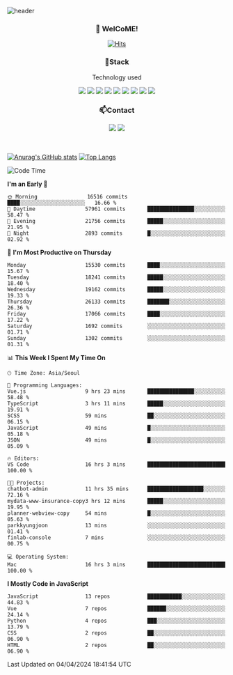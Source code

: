 ![header](https://capsule-render.vercel.app/api?type=waving&color=gradient&height=200&text=Kyungjoon&fontAlign=70&fontAlignY=40&animation=twinkling)

<h3 align="center">👋 WelCoME!</h3>

<div align=center>
  
[![Hits](https://hits.seeyoufarm.com/api/count/incr/badge.svg?url=https%3A%2F%2Fgithub.com%2Fuvula6921&count_bg=%2322BAC9&title_bg=%23827F7F&icon=iconify.svg&icon_color=%2325A27F&title=visits&edge_flat=false)](https://hits.seeyoufarm.com)
  
</div>
<h3 align="center">📌Stack</h3>
<p align="center">Technology used</p>
<div align="center"><img src="https://img.shields.io/badge/HTML5-E34F26?style=flat-square&logo=HTML5&logoColor=white"></img> <img src="https://img.shields.io/badge/CSS3-0A84FF?style=flat-square&logo=CSS3&logoColor=white"></img> <img src="https://img.shields.io/badge/JavaScript-FFCD11?style=flat-square&logo=JavaScript&logoColor=white"></img> <img src="https://img.shields.io/badge/React-00BCF6?style=flat-square&logo=React&logoColor=white"></img> <img src="https://img.shields.io/badge/jQuery-3655FF?style=flat-square&logo=jQuery&logoColor=white"></img> <img src="https://img.shields.io/badge/Ruby-E0115F?style=flat-square&logo=Ruby&logoColor=white"></img> <img src="https://img.shields.io/badge/Python-4B8BBE?style=flat-square&logo=Python&logoColor=white"></img> <img src="https://img.shields.io/badge/Vue-4FC08D?style=flat-square&logo=Vue.js&logoColor=white"></img> <img src="https://img.shields.io/badge/Nuxt-00DC82?style=flat-square&logo=Nuxt.js&logoColor=white"></img></div>

<h3 align="center">📫Contact</h3>
<div align="center"><a href="https://velog.io/@uvula6921/"><img src="https://img.shields.io/badge/Blog-20c997?style=flat-square&logo=V&logoColor=white"/></a> <a href="pkj6921@gmail.com"><img src="https://img.shields.io/badge/Gmail-EA4335?style=flat-square&logo=Gmail&logoColor=white"/></a></div>
<br>
<br>

[![Anurag's GitHub stats](https://github-readme-stats.vercel.app/api?username=uvula6921&hide=stars,issues&show_icons=true&count_private=true&theme=tokyonight)](https://github.com/anuraghazra/github-readme-stats)
[![Top Langs](https://github-readme-stats.vercel.app/api/top-langs/?username=uvula6921&hide=css,jupyter%20notebook,html&exclude_repo=uvula6921,uvula6921.github.io&layout=compact&langs_count=8)](https://github.com/anuraghazra/github-readme-stats)

<!--START_SECTION:waka-->
![Code Time](http://img.shields.io/badge/Code%20Time-2%2C190%20hrs%2019%20mins-blue)

**I'm an Early 🐤** 

```text
🌞 Morning                16516 commits       ████░░░░░░░░░░░░░░░░░░░░░   16.66 % 
🌆 Daytime                57961 commits       ███████████████░░░░░░░░░░   58.47 % 
🌃 Evening                21756 commits       █████░░░░░░░░░░░░░░░░░░░░   21.95 % 
🌙 Night                  2893 commits        █░░░░░░░░░░░░░░░░░░░░░░░░   02.92 % 
```
📅 **I'm Most Productive on Thursday** 

```text
Monday                   15530 commits       ████░░░░░░░░░░░░░░░░░░░░░   15.67 % 
Tuesday                  18241 commits       █████░░░░░░░░░░░░░░░░░░░░   18.40 % 
Wednesday                19162 commits       █████░░░░░░░░░░░░░░░░░░░░   19.33 % 
Thursday                 26133 commits       ███████░░░░░░░░░░░░░░░░░░   26.36 % 
Friday                   17066 commits       ████░░░░░░░░░░░░░░░░░░░░░   17.22 % 
Saturday                 1692 commits        ░░░░░░░░░░░░░░░░░░░░░░░░░   01.71 % 
Sunday                   1302 commits        ░░░░░░░░░░░░░░░░░░░░░░░░░   01.31 % 
```


📊 **This Week I Spent My Time On** 

```text
🕑︎ Time Zone: Asia/Seoul

💬 Programming Languages: 
Vue.js                   9 hrs 23 mins       ███████████████░░░░░░░░░░   58.48 % 
TypeScript               3 hrs 11 mins       █████░░░░░░░░░░░░░░░░░░░░   19.91 % 
SCSS                     59 mins             ██░░░░░░░░░░░░░░░░░░░░░░░   06.15 % 
JavaScript               49 mins             █░░░░░░░░░░░░░░░░░░░░░░░░   05.18 % 
JSON                     49 mins             █░░░░░░░░░░░░░░░░░░░░░░░░   05.09 % 

🔥 Editors: 
VS Code                  16 hrs 3 mins       █████████████████████████   100.00 % 

🐱‍💻 Projects: 
chatbot-admin            11 hrs 35 mins      ██████████████████░░░░░░░   72.16 % 
mydata-www-insurance-copy3 hrs 12 mins       █████░░░░░░░░░░░░░░░░░░░░   19.95 % 
planner-webview-copy     54 mins             █░░░░░░░░░░░░░░░░░░░░░░░░   05.63 % 
parkkyungjoon            13 mins             ░░░░░░░░░░░░░░░░░░░░░░░░░   01.41 % 
finlab-console           7 mins              ░░░░░░░░░░░░░░░░░░░░░░░░░   00.75 % 

💻 Operating System: 
Mac                      16 hrs 3 mins       █████████████████████████   100.00 % 
```

**I Mostly Code in JavaScript** 

```text
JavaScript               13 repos            ███████████░░░░░░░░░░░░░░   44.83 % 
Vue                      7 repos             ██████░░░░░░░░░░░░░░░░░░░   24.14 % 
Python                   4 repos             ███░░░░░░░░░░░░░░░░░░░░░░   13.79 % 
CSS                      2 repos             ██░░░░░░░░░░░░░░░░░░░░░░░   06.90 % 
HTML                     2 repos             ██░░░░░░░░░░░░░░░░░░░░░░░   06.90 % 
```




 Last Updated on 04/04/2024 18:41:54 UTC
<!--END_SECTION:waka-->
